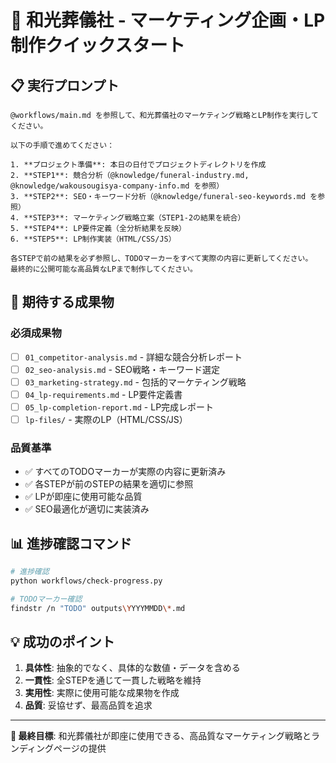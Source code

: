# 🚀 和光葬儀社 - マーケティング企画・LP制作クイックスタート

## 📋 実行プロンプト

```
@workflows/main.md を参照して、和光葬儀社のマーケティング戦略とLP制作を実行してください。

以下の手順で進めてください：

1. **プロジェクト準備**: 本日の日付でプロジェクトディレクトリを作成
2. **STEP1**: 競合分析（@knowledge/funeral-industry.md, @knowledge/wakousougisya-company-info.md を参照）
3. **STEP2**: SEO・キーワード分析（@knowledge/funeral-seo-keywords.md を参照）
4. **STEP3**: マーケティング戦略立案（STEP1-2の結果を統合）
5. **STEP4**: LP要件定義（全分析結果を反映）
6. **STEP5**: LP制作実装（HTML/CSS/JS）

各STEPで前の結果を必ず参照し、TODOマーカーをすべて実際の内容に更新してください。
最終的に公開可能な高品質なLPまで制作してください。
```

## 🎯 期待する成果物

### 必須成果物
- [ ] `01_competitor-analysis.md` - 詳細な競合分析レポート
- [ ] `02_seo-analysis.md` - SEO戦略・キーワード選定
- [ ] `03_marketing-strategy.md` - 包括的マーケティング戦略
- [ ] `04_lp-requirements.md` - LP要件定義書
- [ ] `05_lp-completion-report.md` - LP完成レポート
- [ ] `lp-files/` - 実際のLP（HTML/CSS/JS）

### 品質基準
- ✅ すべてのTODOマーカーが実際の内容に更新済み
- ✅ 各STEPが前のSTEPの結果を適切に参照
- ✅ LPが即座に使用可能な品質
- ✅ SEO最適化が適切に実装済み

## 📊 進捗確認コマンド

```bash
# 進捗確認
python workflows/check-progress.py

# TODOマーカー確認
findstr /n "TODO" outputs\YYYYMMDD\*.md
```

## 💡 成功のポイント

1. **具体性**: 抽象的でなく、具体的な数値・データを含める
2. **一貫性**: 全STEPを通じて一貫した戦略を維持
3. **実用性**: 実際に使用可能な成果物を作成
4. **品質**: 妥協せず、最高品質を追求

---

**🎯 最終目標**: 和光葬儀社が即座に使用できる、高品質なマーケティング戦略とランディングページの提供 